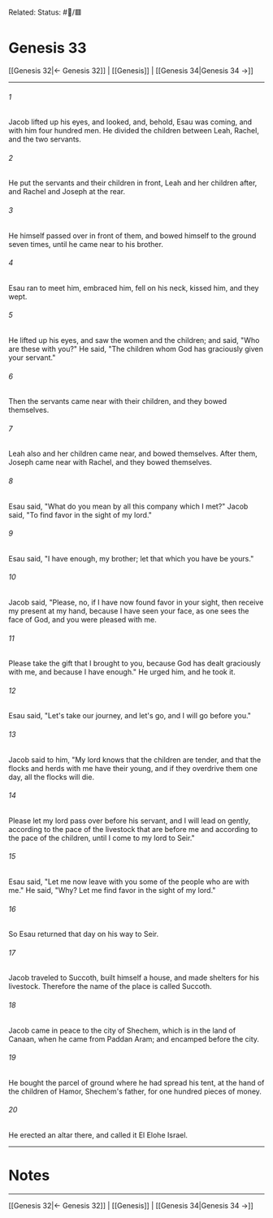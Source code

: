 Related:
Status: #📖/🟥
# Genesis 33

[[Genesis 32|← Genesis 32]] | [[Genesis]] | [[Genesis 34|Genesis 34 →]]
***



###### 1 
Jacob lifted up his eyes, and looked, and, behold, Esau was coming, and with him four hundred men. He divided the children between Leah, Rachel, and the two servants. 

###### 2 
He put the servants and their children in front, Leah and her children after, and Rachel and Joseph at the rear. 

###### 3 
He himself passed over in front of them, and bowed himself to the ground seven times, until he came near to his brother. 

###### 4 
Esau ran to meet him, embraced him, fell on his neck, kissed him, and they wept. 

###### 5 
He lifted up his eyes, and saw the women and the children; and said, "Who are these with you?" He said, "The children whom God has graciously given your servant." 

###### 6 
Then the servants came near with their children, and they bowed themselves. 

###### 7 
Leah also and her children came near, and bowed themselves. After them, Joseph came near with Rachel, and they bowed themselves. 

###### 8 
Esau said, "What do you mean by all this company which I met?" Jacob said, "To find favor in the sight of my lord." 

###### 9 
Esau said, "I have enough, my brother; let that which you have be yours." 

###### 10 
Jacob said, "Please, no, if I have now found favor in your sight, then receive my present at my hand, because I have seen your face, as one sees the face of God, and you were pleased with me. 

###### 11 
Please take the gift that I brought to you, because God has dealt graciously with me, and because I have enough." He urged him, and he took it. 

###### 12 
Esau said, "Let's take our journey, and let's go, and I will go before you." 

###### 13 
Jacob said to him, "My lord knows that the children are tender, and that the flocks and herds with me have their young, and if they overdrive them one day, all the flocks will die. 

###### 14 
Please let my lord pass over before his servant, and I will lead on gently, according to the pace of the livestock that are before me and according to the pace of the children, until I come to my lord to Seir." 

###### 15 
Esau said, "Let me now leave with you some of the people who are with me." He said, "Why? Let me find favor in the sight of my lord." 

###### 16 
So Esau returned that day on his way to Seir. 

###### 17 
Jacob traveled to Succoth, built himself a house, and made shelters for his livestock. Therefore the name of the place is called Succoth. 

###### 18 
Jacob came in peace to the city of Shechem, which is in the land of Canaan, when he came from Paddan Aram; and encamped before the city. 

###### 19 
He bought the parcel of ground where he had spread his tent, at the hand of the children of Hamor, Shechem's father, for one hundred pieces of money. 

###### 20 
He erected an altar there, and called it El Elohe Israel.

---
# Notes


***
[[Genesis 32|← Genesis 32]] | [[Genesis]] | [[Genesis 34|Genesis 34 →]]
